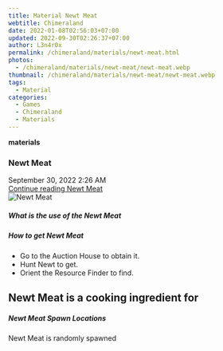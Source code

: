 ```yaml
---
title: Material Newt Meat
webtitle: Chimeraland
date: 2022-01-08T02:56:03+07:00
updated: 2022-09-30T02:26:37+07:00
author: L3n4r0x
permalink: /chimeraland/materials/newt-meat.html
photos:
  - /chimeraland/materials/newt-meat/newt-meat.webp
thumbnail: /chimeraland/materials/newt-meat/newt-meat.webp
tags:
  - Material
categories:
  - Games
  - Chimeraland
  - Materials
---
```


<section id="bootstrap-wrapper">
  <link
    rel="stylesheet"
    href="https://cdn.statically.io/gh/dimaslanjaka/Web-Manajemen/40ac3225/css/bootstrap-4.5-wrapper.css"
  />
  <div
    class="row g-0 border rounded overflow-hidden flex-md-row mb-4 shadow-sm position-relative"
  >
    <div class="col p-4 d-flex flex-column position-static">
      <strong class="d-inline-block mb-2 text-success">materials</strong>
      <h3 class="mb-0">Newt Meat</h3>
      <div class="mb-1 text-muted">September 30, 2022 2:26 AM</div>
      <a
        href="/chimeraland/materials/newt-meat.html"
        class="stretched-link d-none"
        >Continue reading Newt Meat</a
      >
    </div>
    <div class="col-auto d-none d-lg-block">
      <img
        src="/chimeraland/materials/newt-meat/newt-meat.webp"
        alt="Newt Meat"
      />
    </div>
  </div>
  <div class="row">
    <div class="col-lg-6 col-12 mb-2">
      <div class="card">
        <div class="card-body">
          <h5 class="card-title">What is the use of the Newt Meat</h5>
          <div class="card-text"><ul></ul></div>
        </div>
      </div>
    </div>
    <div class="col-lg-6 col-12 mb-2">
      <div class="card">
        <div class="card-body">
          <h5 class="card-title">How to get Newt Meat</h5>
          <div class="card-text">
            <ul>
              <li>Go to the Auction House to obtain it.</li>
              <li>Hunt Newt to get.</li>
              <li>Orient the Resource Finder to find.</li>
            </ul>
          </div>
        </div>
      </div>
    </div>
    <div class="col-lg-6 col-12 mb-2">
      <h2 id="cookable">Newt Meat is a cooking ingredient for</h2>
    </div>
    <div class="col-12 mb-2">
      <h5>Newt Meat Spawn Locations</h5>
      <p>Newt Meat is randomly spawned</p>
    </div>
  </div>
</section>